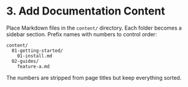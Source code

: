 # 3. Add Documentation Content

Place Markdown files in the `content/` directory. Each folder becomes a sidebar section. Prefix names with numbers to control order:

```
content/
  01-getting-started/
    01-install.md
  02-guides/
    feature-a.md
```

The numbers are stripped from page titles but keep everything sorted.

